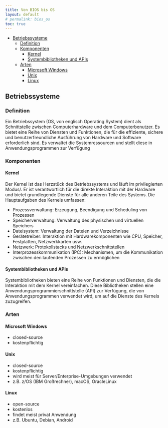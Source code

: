 ```yaml
---
title: Von BIOS bis OS
layout: default
# permalink: bios_os
toc: true
---
```



<!-- TOC -->

- [Betriebssysteme](#betriebssysteme)
  - [Definition](#definition)
  - [Komponenten](#komponenten)
    - [Kernel](#kernel)
    - [Systembibliotheken und APIs](#systembibliotheken-und-apis)
  - [Arten](#arten)
    - [Microsoft Windows](#microsoft-windows)
    - [Unix](#unix)
    - [Linux](#linux)

<!-- /TOC -->

## Betriebssysteme

### Definition

Ein Betriebssystem (OS, von englisch Operating System) dient als Schnittstelle zwischen Computerhardware und dem Computerbenutzer. Es bietet eine Reihe von Diensten und Funktionen, die für die effiziente, sichere und benutzerfreundliche Ausführung von Hardware und Software erforderlich sind.
Es verwaltet die Systemressourcen und stellt diese in Anwendungsprogrammen zur Verfügung

### Komponenten

#### Kernel

Der Kernel ist das Herzstück des Betriebssystems und läuft im privilegierten Modus/. Er ist verantwortlich für die direkte Interaktion mit der Hardware und bietet grundlegende Dienste für alle anderen Teile des Systems. Die Hauptaufgaben des Kernels umfassen:

- Prozessverwaltung: Erzeugung, Beendigung und Scheduling von Prozessen
- Speicherverwaltung: Verwaltung des physischen und virtuellen Speichers
- Dateisystem: Verwaltung der Dateien und Verzeichnisse
- Gerätetreiber: Interaktion mit Hardwarekomponenten wie CPU, Speicher, Festplatten, Netzwerkkarten usw.
- Netzwerk: Protokollstacks und Netzwerkschnittstellen
- Interprozesskommunikation (IPC): Mechanismen, um die Kommunikation zwischen den laufenden Prozessen zu ermöglichen

#### Systembibliotheken und APIs

Systembibliotheken bieten eine Reihe von Funktionen und Diensten, die die Interaktion mit dem Kernel vereinfachen. Diese Bibliotheken stellen eine Anwendungsprogrammierschnittstelle (API) zur Verfügung, die von Anwendungsprogrammen verwendet wird, um auf die Dienste des Kernels zuzugreifen.

### Arten

#### Microsoft Windows

- closed-source
- kostenpflichtig

#### Unix

- closed-source
- kostenpflichtig
- wird meist für Server/Enterprise-Umgebungen verwendet
- z.B. z/OS (IBM Großrechner), macOS, OracleLinux

#### Linux

- open-source
- kostenlos
- findet meist privat Anwendung
- z.B. Ubuntu, Debian, Android
